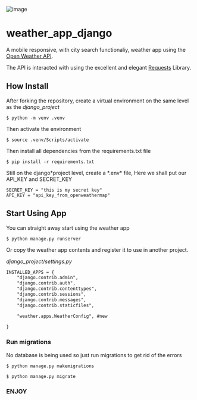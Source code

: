 ![image](https://user-images.githubusercontent.com/102288573/209771205-6878b839-6798-4736-a093-8fd054c62b40.png)

# weather_app_django

A mobile responsive, with city search functionaliy, weather app using the [Open Weather API](https://openweathermap.org/).

The API is interacted with using the excellent and elegant [Requests](https://requests.readthedocs.io/en/latest/) Library.

## How Install

After forking the repository, create a virtual environment on the same level as the _django_project_

```
$ python -m venv .venv
```

Then activate the environment

```
$ source .venv/Scripts/activate
```

Then install all dependencies from the requirements.txt file

```
$ pip install -r requirements.txt
```

Still on the django*project level, create a *.env\* file, Here we shall put our API_KEY and SECRET_KEY

```
SECRET_KEY = "this is my secret key"
API_KEY = "api_key_from_openweathermap"
```

## Start Using App

You can straight away start using the weather app

```
$ python manage.py runserver
```

Or copy the weather app contents and register it to use in another project.

_django_project/settings.py_

```diff
INSTALLED_APPS = {
    "django.contrib.admin",
    "django.contrib.auth",
    "django.contrib.contenttypes",
    "django.contrib.sessions",
    "django.contrib.messages",
    "django.contrib.staticfiles",

    "weather.apps.WeatherConfig", #new

}
```

### Run migrations
No database is being used so just run migrations to get rid of the errors

```
$ python manage.py makemigrations
```
```
$ python manage.py migrate
```


### ENJOY
